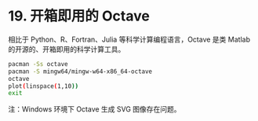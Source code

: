 # 19. 开箱即用的 Octave

相比于 Python、R、Fortran、Julia 等科学计算编程语言，Octave 是类 Matlab 的开源的、开箱即用的科学计算工具。

```sh
pacman -Ss octave
pacman -S mingw64/mingw-w64-x86_64-octave
octave
plot(linspace(1,10))
exit
```

注：Windows 环境下 Octave 生成 SVG 图像存在问题。
